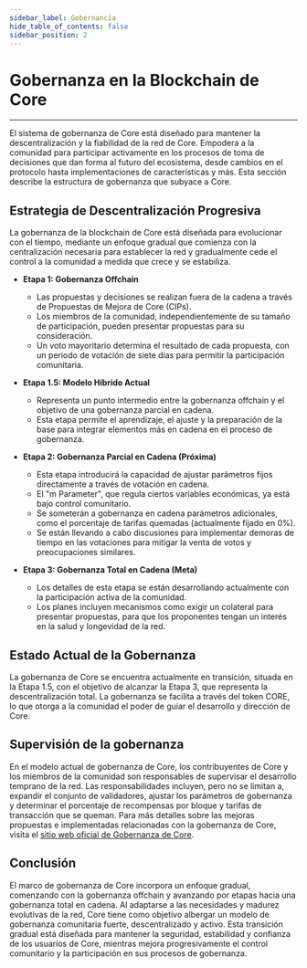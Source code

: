 ```yaml
---
sidebar_label: Gobernancia
hide_table_of_contents: false
sidebar_position: 2
---
```


# Gobernanza en la Blockchain de Core

---

El sistema de gobernanza de Core está diseñado para mantener la descentralización y la fiabilidad de la red de Core. Empodera a la comunidad para participar activamente en los procesos de toma de decisiones que dan forma al futuro del ecosistema, desde cambios en el protocolo hasta implementaciones de características y más. Esta sección describe la estructura de gobernanza que subyace a Core.

## Estrategia de Descentralización Progresiva

La gobernanza de la blockchain de Core está diseñada para evolucionar con el tiempo, mediante un enfoque gradual que comienza con la centralización necesaria para establecer la red y gradualmente cede el control a la comunidad a medida que crece y se estabiliza.

- **Etapa 1: Gobernanza Offchain**
    - Las propuestas y decisiones se realizan fuera de la cadena a través de Propuestas de Mejora de Core (CIPs).
    - Los miembros de la comunidad, independientemente de su tamaño de participación, pueden presentar propuestas para su consideración.
    - Un voto mayoritario determina el resultado de cada propuesta, con un periodo de votación de siete días para permitir la participación comunitaria.

- **Etapa 1.5: Modelo Híbrido Actual**
    - Representa un punto intermedio entre la gobernanza offchain y el objetivo de una gobernanza parcial en cadena.
    - Esta etapa permite el aprendizaje, el ajuste y la preparación de la base para integrar elementos más en cadena en el proceso de gobernanza.

- **Etapa 2: Gobernanza Parcial en Cadena (Próxima)**
    - Esta etapa introducirá la capacidad de ajustar parámetros fijos directamente a través de votación en cadena.
    - El "m Parameter", que regula ciertos variables económicas, ya está bajo control comunitario.
    - Se someterán a gobernanza en cadena parámetros adicionales, como el porcentaje de tarifas quemadas (actualmente fijado en 0%).
    - Se están llevando a cabo discusiones para implementar demoras de tiempo en las votaciones para mitigar la venta de votos y preocupaciones similares.

- **Etapa 3: Gobernanza Total en Cadena (Meta)**
    - Los detalles de esta etapa se están desarrollando actualmente con la participación activa de la comunidad.
    - Los planes incluyen mecanismos como exigir un colateral para presentar propuestas, para que los proponentes tengan un interés en la salud y longevidad de la red.

## Estado Actual de la Gobernanza

La gobernanza de Core se encuentra actualmente en transición, situada en la Etapa 1.5, con el objetivo de alcanzar la Etapa 3, que representa la descentralización total. La gobernanza se facilita a través del token CORE, lo que otorga a la comunidad el poder de guiar el desarrollo y dirección de Core.

## Supervisión de la gobernanza

En el modelo actual de gobernanza de Core, los contribuyentes de Core y los miembros de la comunidad son responsables de supervisar el desarrollo temprano de la red. Las responsabilidades incluyen, pero no se limitan a, expandir el conjunto de validadores, ajustar los parámetros de gobernanza y determinar el porcentaje de recompensas por bloque y tarifas de transacción que se queman. Para más detalles sobre las mejoras propuestas e implementadas relacionadas con la gobernanza de Core, visita el [sitio web oficial de Gobernanza de Core](https://gov.coredao.org/).

## Conclusión

El marco de gobernanza de Core incorpora un enfoque gradual, comenzando con la gobernanza offchain y avanzando por etapas hacia una gobernanza total en cadena. Al adaptarse a las necesidades y madurez evolutivas de la red, Core tiene como objetivo albergar un modelo de gobernanza comunitaria fuerte, descentralizado y activo. Esta transición gradual está diseñada para mantener la seguridad, estabilidad y confianza de los usuarios de Core, mientras mejora progresivamente el control comunitario y la participación en sus procesos de gobernanza.

